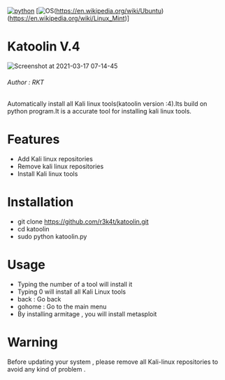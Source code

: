 
[![python](https://img.shields.io/badge/Program-Python-brightgreen.svg)](https://www.python.org/downloads/release/python/)
[![OS](https://img.shields.io/badge/Tested%20On-Ubuntu%20%7C%20Linuxmint-yellowgreen.svg)(https://en.wikipedia.org/wiki/Ubuntu)(https://en.wikipedia.org/wiki/Linux_Mint)]
# Katoolin V.4

![Screenshot at 2021-03-17 07-14-45](https://user-images.githubusercontent.com/69615463/111402759-fcb8a180-86f5-11eb-9e33-e30ab832916c.png)

<h6>Author : RKT</h6>

Automatically install all Kali linux tools(katoolin version :4).Its build on python program.It is a accurate tool for installing kali linux tools.
# Features
- Add Kali linux repositories
- Remove kali linux repositories
- Install Kali linux tools


# Installation
- git clone https://github.com/r3k4t/katoolin.git
- cd katoolin
- sudo python katoolin.py

# Usage
- Typing the number of a tool will install it
- Typing 0 will install all Kali Linux tools
- back : Go back
- gohome : Go to the main menu
- By installing armitage , you will install metasploit

# Warning
Before updating your system , please remove all Kali-linux repositories to avoid any kind of problem .
